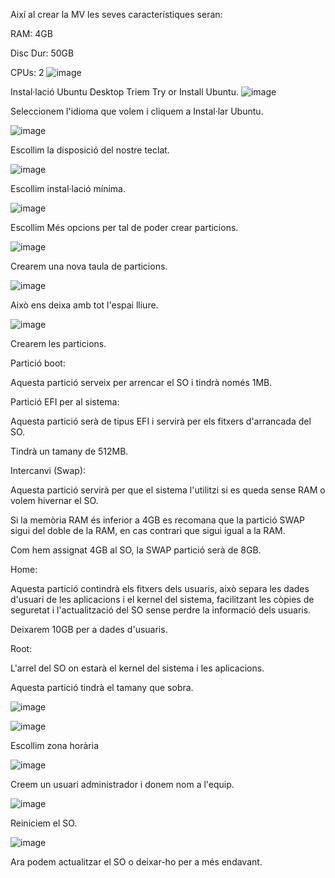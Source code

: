 Així al crear la MV les seves característiques seran:

RAM: 4GB

Disc Dur: 50GB

CPUs: 2
![image](https://github.com/user-attachments/assets/1a273485-1293-42cf-842a-4588a8d6f3f6)

Instal·lació Ubuntu Desktop
Triem Try or Install Ubuntu.
![image](https://github.com/user-attachments/assets/5c03b76c-5e9a-4f0f-80ab-95dd2da7f7a5)

Seleccionem l'idioma que volem i cliquem a Instal·lar Ubuntu.

![image](https://github.com/user-attachments/assets/f56f2c70-587f-4d8e-9fbf-a8931128fbbc)

Escollim la disposició del nostre teclat.

![image](https://github.com/user-attachments/assets/b63bbb14-bdae-4b19-a8c9-2de9bf374283)

Escollim instal·lació mínima.

![image](https://github.com/user-attachments/assets/cf1ce279-dafb-48fb-8f9e-cc2b5038ff33)

Escollim Més opcions per tal de poder crear particions.

![image](https://github.com/user-attachments/assets/2bea0f70-53c4-4b8b-be28-21ccd4dc24cd)

Crearem una nova taula de particions.

![image](https://github.com/user-attachments/assets/2eee7572-e44f-4473-843e-5dd61c8ad029)

Això ens deixa amb tot l'espai lliure.

![image](https://github.com/user-attachments/assets/23be3235-164b-4cc1-84f8-bad308084f42)

Crearem les particions.

Partició boot:

Aquesta partició serveix per arrencar el SO i tindrà només 1MB.

Partició EFI per al sistema:

Aquesta partició serà de tipus EFI i servirà per els fitxers d'arrancada del SO.

Tindrà un tamany de 512MB.

Intercanvi (Swap):

Aquesta partició servirà per que el sistema l'utilitzi si es queda sense RAM o volem hivernar el SO.

Si la memòria RAM és inferior a 4GB es recomana que la partició SWAP sigui del doble de la RAM, en cas contrari que sigui igual a la RAM.

Com hem assignat 4GB al SO, la SWAP partició serà de 8GB.

Home:

Aquesta partició contindrà els fitxers dels usuaris, això separa les dades d'usuari de les aplicacions i el kernel del sistema, facilitzant les còpies de seguretat 
i l'actualització del SO sense perdre la informació dels usuaris.

Deixarem 10GB per a dades d'usuaris.

Root:

L'arrel del SO on estarà el kernel del sistema i les aplicacions.

Aquesta partició tindrà el tamany que sobra.

![image](https://github.com/user-attachments/assets/4e01c2b4-e73e-49e9-9734-78b202effb71)

![image](https://github.com/user-attachments/assets/16cde03c-b992-4b51-bd86-758ccc0013af)

Escollim zona horària

![image](https://github.com/user-attachments/assets/079d12a5-5fe8-4787-bc38-a40258c48418)

Creem un usuari administrador i donem nom a l'equip.

![image](https://github.com/user-attachments/assets/503c7ac0-c90b-40f2-8876-ac88db11c37c)

Reiniciem el SO.

![image](https://github.com/user-attachments/assets/29f800dc-33fa-455e-a89a-062757d25fb0)

Ara podem actualitzar el SO o deixar-ho per a més endavant.
